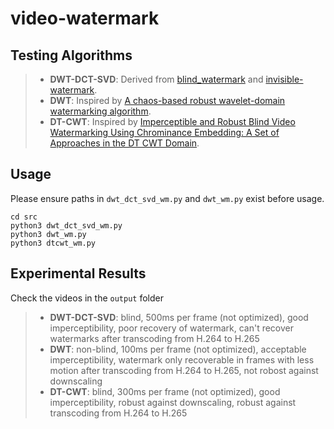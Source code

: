 # video-watermark
## Testing Algorithms
> * **DWT-DCT-SVD**: Derived from [blind_watermark](https://github.com/guofei9987/blind_watermark) and [invisible-watermark](https://github.com/ShieldMnt/invisible-watermark).
> * **DWT**: Inspired by [A chaos-based robust wavelet-domain watermarking algorithm](http://isrc.ccs.asia.edu.tw/yourslides/files/20/0915.pdf).
> * **DT-CWT**: Inspired by [Imperceptible and Robust Blind Video Watermarking Using Chrominance Embedding: A Set of Approaches in the DT CWT Domain](https://www.researchgate.net/profile/Md-Asikuzzaman/publication/264673001_Imperceptible_and_Robust_Blind_Video_Watermarking_Using_Chrominance_Embedding_A_Set_of_Approaches_in_the_DT_CWT_Domain/links/54ae3dbe0cf2213c5fe42ae9/Imperceptible-and-Robust-Blind-Video-Watermarking-Using-Chrominance-Embedding-A-Set-of-Approaches-in-the-DT-CWT-Domain.pdf).
## Usage
Please ensure paths in ```dwt_dct_svd_wm.py``` and ```dwt_wm.py``` exist before usage.
```
cd src
python3 dwt_dct_svd_wm.py
python3 dwt_wm.py
python3 dtcwt_wm.py
```
## Experimental Results
Check the videos in the `output` folder
> * **DWT-DCT-SVD**: blind, 500ms per frame (not optimized), good imperceptibility, poor recovery of watermark, can't recover watermarks after transcoding from H.264 to H.265
> * **DWT**: non-blind, 100ms per frame (not optimized), acceptable imperceptibility, watermark only recoverable in frames with less motion after transcoding from H.264 to H.265, not robost against downscaling
> * **DT-CWT**: blind, 300ms per frame (not optimized), good imperceptibility, robust against downscaling, robust against transcoding from H.264 to H.265

